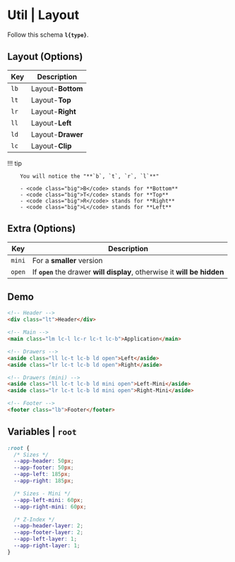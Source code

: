 # Util | **Layout**

Follow this schema **`l{type}`**.

## **Layout** (Options)

| Key                         | Description       |
| --------------------------- | ----------------- |
| <code class="big">lb</code> | Layout-**Bottom** |
| <code class="big">lt</code> | Layout-**Top**    |
| <code class="big">lr</code> | Layout-**Right**  |
| <code class="big">ll</code> | Layout-**Left**   |
| <code class="big">ld</code> | Layout-**Drawer** |
| <code class="big">lc</code> | Layout-**Clip**   |

!!! tip

        You will notice the "**`b`, `t`, `r`, `l`**"

        - <code class="big">B</code> stands for **Bottom**
        - <code class="big">T</code> stands for **Top**
        - <code class="big">R</code> stands for **Right**
        - <code class="big">L</code> stands for **Left**

## **Extra** (Options)

| Key                           | Description                                                                |
| ----------------------------- | -------------------------------------------------------------------------- |
| <code class="big">mini</code> | For a **smaller** version                                                  |
| <code class="big">open</code> | If **`open`** the drawer **will display**, otherwise it **will be hidden** |

## Demo

```html
<!-- Header -->
<div class="lt">Header</div>

<!-- Main -->
<main class="lm lc-l lc-r lc-t lc-b">Application</main>

<!-- Drawers -->
<aside class="ll lc-t lc-b ld open">Left</aside>
<aside class="lr lc-t lc-b ld open">Right</aside>

<!-- Drawers (mini) -->
<aside class="ll lc-t lc-b ld mini open">Left-Mini</aside>
<aside class="lr lc-t lc-b ld mini open">Right-Mini</aside>

<!-- Footer -->
<footer class="lb">Footer</footer>
```

## Variables | **`root`**

```css
:root {
  /* Sizes */
  --app-header: 50px;
  --app-footer: 50px;
  --app-left: 185px;
  --app-right: 185px;

  /* Sizes - Mini */
  --app-left-mini: 60px;
  --app-right-mini: 60px;

  /* Z-Index */
  --app-header-layer: 2;
  --app-footer-layer: 2;
  --app-left-layer: 1;
  --app-right-layer: 1;
}
```
